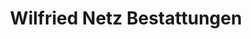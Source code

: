 ---
title: "Wilfried Netz Bestattungen"
url: /brohl-luetzing/wilfried-netz-bestattungen/
shop: Bestattungen
---
